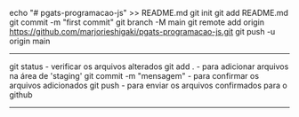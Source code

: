 echo "# pgats-programacao-js" >> README.md
git init
git add README.md
git commit -m "first commit"
git branch -M main
git remote add origin https://github.com/marjorieshigaki/pgats-programacao-js.git
git push -u origin main

---

git status - verificar os arquivos alterados
git add . <arquivo ou ponto> - para adicionar arquivos na área de 'staging'
git commit -m "mensagem" - para confirmar os arquivos adicionados
git push - para enviar os arquivos confirmados para o github

---

